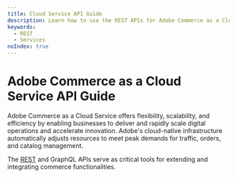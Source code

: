 ```yaml
---
title: Cloud Service API Guide
description: Learn how to use the REST APIs for Adobe Commerce as a Cloud Service.
keywords:
  - REST
  - Services
noIndex: true
---
```


# Adobe Commerce as a Cloud Service API Guide

Adobe Commerce as a Cloud Service offers flexibility, scalability, and efficiency by enabling businesses to deliver and rapidly scale digital operations and accelerate innovation. Adobe's cloud-native infrastructure automatically adjusts resources to meet peak demands for traffic, orders, and catalog management.

The [REST](./rest/) and GraphQL APIs serve as critical tools for extending and integrating commerce functionalities.
